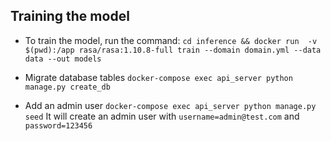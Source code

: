 ## Training the model

- To train the model, run the command: `cd inference && docker run  -v $(pwd):/app rasa/rasa:1.10.8-full train --domain domain.yml --data data --out models`

- Migrate database tables `docker-compose exec api_server python manage.py create_db`

- Add an admin user `docker-compose exec api_server python manage.py seed`
 It will create an admin user with `username=admin@test.com` and `password=123456`
